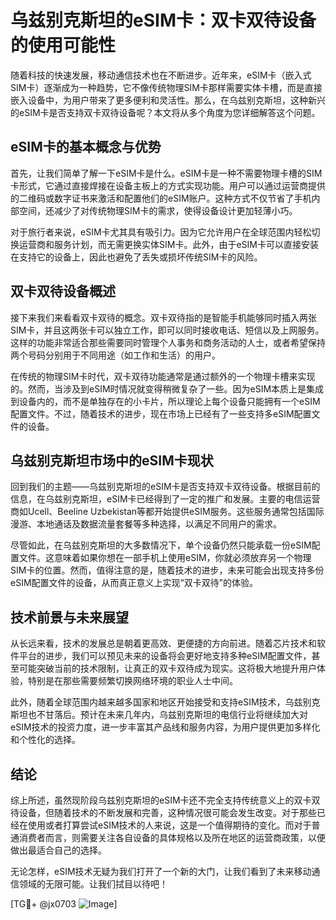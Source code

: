 # 乌兹别克斯坦的eSIM卡：双卡双待设备的使用可能性

随着科技的快速发展，移动通信技术也在不断进步。近年来，eSIM卡（嵌入式SIM卡）逐渐成为一种趋势，它不像传统物理SIM卡那样需要实体卡槽，而是直接嵌入设备中，为用户带来了更多便利和灵活性。那么，在乌兹别克斯坦，这种新兴的eSIM卡是否支持双卡双待设备呢？本文将从多个角度为您详细解答这个问题。

## eSIM卡的基本概念与优势

首先，让我们简单了解一下eSIM卡是什么。eSIM卡是一种不需要物理卡槽的SIM卡形式，它通过直接焊接在设备主板上的方式实现功能。用户可以通过运营商提供的二维码或数字证书来激活和配置他们的eSIM账户。这种方式不仅节省了手机内部空间，还减少了对传统物理SIM卡的需求，使得设备设计更加轻薄小巧。

对于旅行者来说，eSIM卡尤其具有吸引力。因为它允许用户在全球范围内轻松切换运营商和服务计划，而无需更换实体SIM卡。此外，由于eSIM卡可以直接安装在支持它的设备上，因此也避免了丢失或损坏传统SIM卡的风险。

## 双卡双待设备概述

接下来我们来看看双卡双待的概念。双卡双待指的是智能手机能够同时插入两张SIM卡，并且这两张卡可以独立工作，即可以同时接收电话、短信以及上网服务。这样的功能非常适合那些需要同时管理个人事务和商务活动的人士，或者希望保持两个号码分别用于不同用途（如工作和生活）的用户。

在传统的物理SIM卡时代，双卡双待功能通常是通过额外的一个物理卡槽来实现的。然而，当涉及到eSIM时情况就变得稍微复杂了一些。因为eSIM本质上是集成到设备内的，而不是单独存在的小卡片，所以理论上每个设备只能拥有一个eSIM配置文件。不过，随着技术的进步，现在市场上已经有了一些支持多eSIM配置文件的设备。

## 乌兹别克斯坦市场中的eSIM卡现状

回到我们的主题——乌兹别克斯坦的eSIM卡是否支持双卡双待设备。根据目前的信息，在乌兹别克斯坦，eSIM卡已经得到了一定的推广和发展。主要的电信运营商如Ucell、Beeline Uzbekistan等都开始提供eSIM服务。这些服务通常包括国际漫游、本地通话及数据流量套餐等多种选择，以满足不同用户的需求。

尽管如此，在乌兹别克斯坦的大多数情况下，单个设备仍然只能承载一份eSIM配置文件。这意味着如果你想在一部手机上使用eSIM，你就必须放弃另一个物理SIM卡的位置。然而，值得注意的是，随着技术的进步，未来可能会出现支持多份eSIM配置文件的设备，从而真正意义上实现“双卡双待”的体验。

## 技术前景与未来展望

从长远来看，技术的发展总是朝着更高效、更便捷的方向前进。随着芯片技术和软件平台的进步，我们可以预见未来的设备将会更好地支持多种eSIM配置文件，甚至可能突破当前的技术限制，让真正的双卡双待成为现实。这将极大地提升用户体验，特别是在那些需要频繁切换网络环境的职业人士中间。

此外，随着全球范围内越来越多国家和地区开始接受和支持eSIM技术，乌兹别克斯坦也不甘落后。预计在未来几年内，乌兹别克斯坦的电信行业将继续加大对eSIM技术的投资力度，进一步丰富其产品线和服务内容，为用户提供更加多样化和个性化的选择。

## 结论

综上所述，虽然现阶段乌兹别克斯坦的eSIM卡还不完全支持传统意义上的双卡双待设备，但随着技术的不断发展和完善，这种情况很可能会发生改变。对于那些已经在使用或者打算尝试eSIM技术的人来说，这是一个值得期待的变化。而对于普通消费者而言，则需要关注各自设备的具体规格以及所在地区的运营商政策，以便做出最适合自己的选择。

无论怎样，eSIM技术无疑为我们打开了一个新的大门，让我们看到了未来移动通信领域的无限可能。让我们拭目以待吧！

[TG💪+ @jx0703 ![Image](https://github.com/user-attachments/assets/dbca1d08-cadb-493c-b0ec-ad6f7a83f270)]